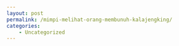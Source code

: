 ```yaml
---
layout: post
permalink: /mimpi-melihat-orang-membunuh-kalajengking/
categories:
    - Uncategorized
---
```


